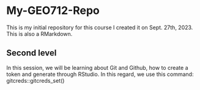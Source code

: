 # My-GEO712-Repo
This is my initial repository for this course
I created it on Sept. 27th, 2023. 
This is also a RMarkdown. 
## Second level
In this session, we will be learning about Git and Github, how to create a token and generate through RStudio. 
In this regard, we use this command:  gitcreds::gitcreds_set()
